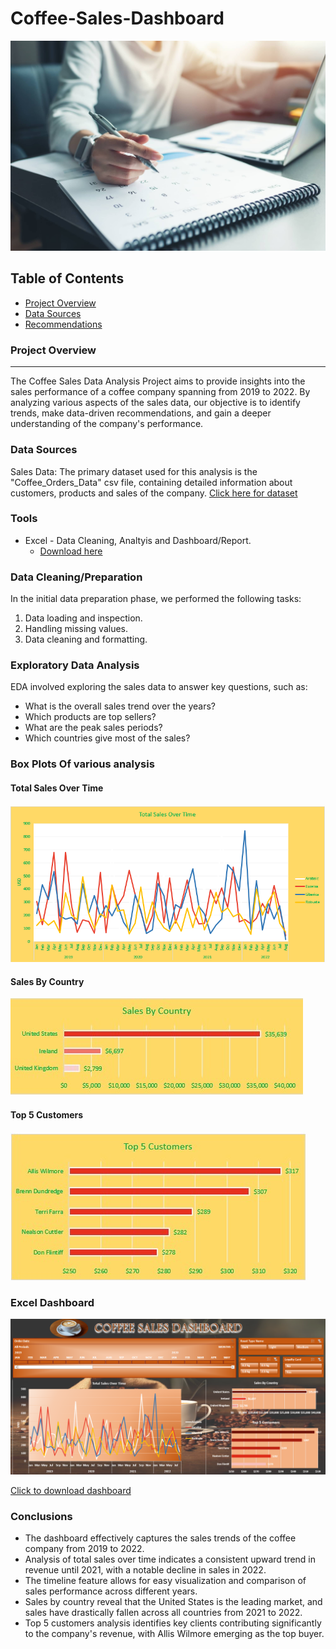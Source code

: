 # Coffee-Sales-Dashboard
![ ](Images/data.jpeg)

## Table of Contents

- [Project Overview](#project-overview)
- [Data Sources](#data-sources)
- [Recommendations](#recommendations)

### Project Overview
---

The Coffee Sales Data Analysis Project aims to provide insights into the sales performance of a coffee company spanning from 2019 to 2022. By analyzing various aspects of the sales data, our objective is to identify trends, make data-driven recommendations, and gain a deeper understanding of the company's performance.

### Data Sources

Sales Data: The primary dataset used for this analysis is the "Coffee_Orders_Data" csv file, containing detailed information about customers, products and sales of the company.
[Click here for dataset ](https://github.com/Hari-in-github/Coffee-Sales-Dashboard/blob/main/Coffee_Orders_Data.xlsx)

### Tools

- Excel - Data Cleaning, Analtyis and Dashboard/Report.
  - [Download here](https://microsoft.com)

### Data Cleaning/Preparation

In the initial data preparation phase, we performed the following tasks:
1. Data loading and inspection.
2. Handling missing values.
3. Data cleaning and formatting.

### Exploratory Data Analysis

EDA involved exploring the sales data to answer key questions, such as:

- What is the overall sales trend over the years?
- Which products are top sellers?
- What are the peak sales periods?
- Which countries give most of the sales?

### Box Plots Of various analysis

#### Total Sales Over Time
![Total Sales Over Time](Images/Barplot_Salesbytime.png)

#### Sales By Country
![Sales By Country](Images/Barplot_SalesbyCountry.jpg)

#### Top 5 Customers
![Top 5 Customers](Images/Barplot_Top5Customers.jpg)


### Excel Dashboard

![Coffee Dashboard](Images/Coffee_Dashboard.png)


[Click to download dashboard](https://github.com/Hari-in-github/Coffee-Sales-Dashboard/blob/main/Coffee_Dashboard.xlsx)




### Conclusions
- The dashboard effectively captures the sales trends of the coffee company from 2019 to 2022.
- Analysis of total sales over time indicates a consistent upward trend in revenue until 2021, with a notable decline in sales in 2022.
- The timeline feature allows for easy visualization and comparison of sales performance across different years.
- Sales by country reveal that the United States is the leading market, and sales have drastically fallen across all countries from 2021 to 2022.
- Top 5 customers analysis identifies key clients contributing significantly to the company's revenue, with Allis Wilmore emerging as the top buyer.






